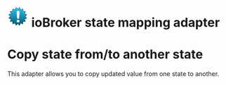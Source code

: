 ![Logo](admin/state-mapping.png)
ioBroker state mapping adapter
==============

# Copy state from/to another state

This adapter allows you to copy updated value from one state to another.
